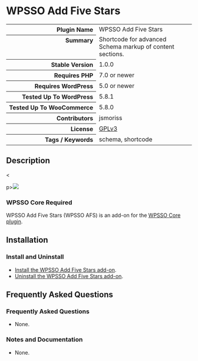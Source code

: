<h1>WPSSO Add Five Stars</h1>

<table>
<tr><th align="right" valign="top" nowrap>Plugin Name</th><td>WPSSO Add Five Stars</td></tr>
<tr><th align="right" valign="top" nowrap>Summary</th><td>Shortcode for advanced Schema markup of content sections.</td></tr>
<tr><th align="right" valign="top" nowrap>Stable Version</th><td>1.0.0</td></tr>
<tr><th align="right" valign="top" nowrap>Requires PHP</th><td>7.0 or newer</td></tr>
<tr><th align="right" valign="top" nowrap>Requires WordPress</th><td>5.0 or newer</td></tr>
<tr><th align="right" valign="top" nowrap>Tested Up To WordPress</th><td>5.8.1</td></tr>
<tr><th align="right" valign="top" nowrap>Tested Up To WooCommerce</th><td>5.8.0</td></tr>
<tr><th align="right" valign="top" nowrap>Contributors</th><td>jsmoriss</td></tr>
<tr><th align="right" valign="top" nowrap>License</th><td><a href="https://www.gnu.org/licenses/gpl.txt">GPLv3</a></td></tr>
<tr><th align="right" valign="top" nowrap>Tags / Keywords</th><td>schema, shortcode</td></tr>
</table>

<h2>Description</h2>

<p>&lt;</p>

<p>p><img class="readme-icon" src="https://surniaulula.github.io/wpsso-add-five-stars/assets/icon-256x256.png"></p>

<h3>WPSSO Core Required</h3>

<p>WPSSO Add Five Stars (WPSSO AFS) is an add-on for the <a href="https://wordpress.org/plugins/wpsso/">WPSSO Core plugin</a>.</p>


<h2>Installation</h2>

<h3 class="top">Install and Uninstall</h3>

<ul>
<li><a href="https://wpsso.com/docs/plugins/wpsso-add-five-stars/installation/install-the-plugin/">Install the WPSSO Add Five Stars add-on</a>.</li>
<li><a href="https://wpsso.com/docs/plugins/wpsso-add-five-stars/installation/uninstall-the-plugin/">Uninstall the WPSSO Add Five Stars add-on</a>.</li>
</ul>


<h2>Frequently Asked Questions</h2>

<h3 class="top">Frequently Asked Questions</h3>

<ul>
<li>None.</li>
</ul>

<h3>Notes and Documentation</h3>

<ul>
<li>None.</li>
</ul>


